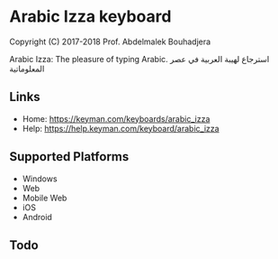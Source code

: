 Arabic Izza keyboard
====================

Copyright (C) 2017-2018 Prof. Abdelmalek Bouhadjera

Arabic Izza: The pleasure of typing Arabic.
استرجاع لهيبة العربية في عصر المعلوماتية

Links
-----

 * Home:     https://keyman.com/keyboards/arabic_izza
 * Help:     https://help.keyman.com/keyboard/arabic_izza

Supported Platforms
-------------------
 * Windows
 * Web
 * Mobile Web
 * iOS
 * Android

Todo
----
